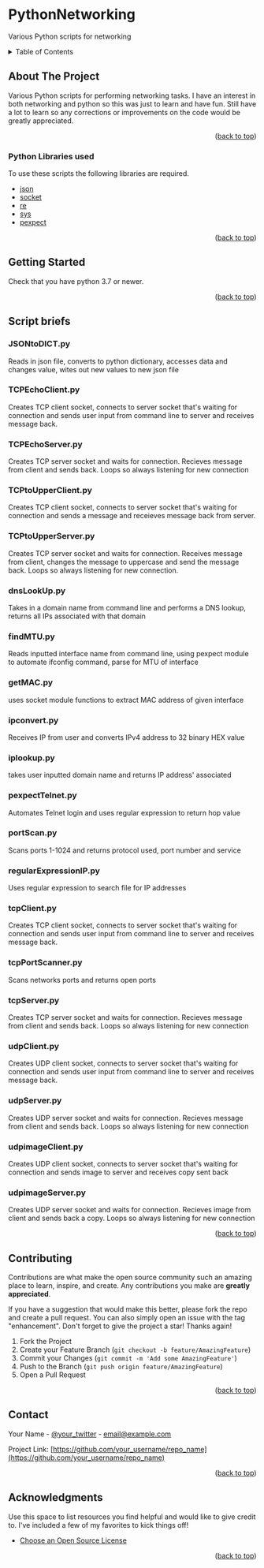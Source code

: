 # PythonNetworking
Various Python scripts for networking

<!-- TABLE OF CONTENTS -->
<details>
  <summary>Table of Contents</summary>
  <ol>
    <li>
      <a href="#about-the-project">About The Project</a>
      <ul>
        <li><a href="#built-with">Built With</a></li>
      </ul>
    </li>
    <li><a href="#getting-started">Getting Started</a></li>
    <li><a href="#script-briefs">Script briefs</a></li>
    <li><a href="#contributing">Contributing</a></li>
    <li><a href="#contact">Contact</a></li>
    <li><a href="#acknowledgments">Acknowledgments</a></li>
  </ol>
</details>



<!-- ABOUT THE PROJECT -->
## About The Project

Various Python scripts for performing networking tasks. I have an interest in both networking and python so this was just to learn and have fun.
Still have a lot to learn so any corrections or improvements on the code would be greatly appreciated.


<p align="right">(<a href="#top">back to top</a>)</p>



### Python Libraries used

To use these scripts the following libraries are required.

* [json](https://github.com/python/cpython/tree/3.10/Lib/json/__init__.py)
* [socket](https://github.com/python/cpython/tree/3.10/Lib/socket.py)
* [re](https://github.com/python/cpython/tree/3.10/Lib/re.py)
* [sys](https://docs.python.org/3/library/sys.html)
* [pexpect](https://github.com/pexpect/pexpect)

<p align="right">(<a href="#top">back to top</a>)</p>



<!-- GETTING STARTED -->
## Getting Started
Check that you have python 3.7 or newer.


<p align="right">(<a href="#top">back to top</a>)</p>



<!-- SCRIPT BRIEFS -->
## Script briefs

### JSONtoDICT.py
Reads in json file, converts to python dictionary, accesses data and changes value, wites out new values to new json file

### TCPEchoClient.py
Creates TCP client socket, connects to server socket that's waiting for connection and sends user input from command line to server and receives message back.

### TCPEchoServer.py
Creates TCP server socket and waits for connection. Recieves message from client and sends back. Loops so always listening for new connection

### TCPtoUpperClient.py
Creates TCP client socket, connects to server socket that's waiting for connection and sends a message and receieves message back from server.

### TCPtoUpperServer.py
Creates TCP server socket and waits for connection. Receives message from client, changes the message to uppercase and send the message back. Loops so always listening for new connection.

### dnsLookUp.py
Takes in a domain name from command line and performs a DNS lookup, returns all IPs associated with that domain

### findMTU.py
Reads inputted interface name from command line, using pexpect module to automate ifconfig command, parse for MTU of interface

### getMAC.py
uses socket module functions to extract MAC address of given interface 

### ipconvert.py
Receives IP from user and converts IPv4 address to 32 binary HEX value

### iplookup.py
takes user inputted domain name and returns IP address' associated

### pexpectTelnet.py
Automates Telnet login and uses regular expression to return hop value

### portScan.py
Scans ports 1-1024 and returns protocol used, port number and service 

### regularExpressionIP.py
Uses regular expression to search file for IP addresses

### tcpClient.py
Creates TCP client socket, connects to server socket that's waiting for connection and sends user input from command line to server and receives message back.

### tcpPortScanner.py
Scans networks ports and returns open ports

### tcpServer.py
Creates TCP server socket and waits for connection. Recieves message from client and sends back. Loops so always listening for new connection

### udpClient.py
Creates UDP client socket, connects to server socket that's waiting for connection and sends user input from command line to server and receives message back.

### udpServer.py
Creates UDP server socket and waits for connection. Recieves message from client and sends back. Loops so always listening for new connection

### udpimageClient.py
Creates UDP client socket, connects to server socket that's waiting for connection and sends image to server and receives copy sent back

### udpimageServer.py 
Creates UDP server socket and waits for connection. Recieves image from client and sends back a copy. Loops so always listening for new connection

<p align="right">(<a href="#top">back to top</a>)</p>



<!-- CONTRIBUTING -->
## Contributing

Contributions are what make the open source community such an amazing place to learn, inspire, and create. Any contributions you make are **greatly appreciated**.

If you have a suggestion that would make this better, please fork the repo and create a pull request. You can also simply open an issue with the tag "enhancement".
Don't forget to give the project a star! Thanks again!

1. Fork the Project
2. Create your Feature Branch (`git checkout -b feature/AmazingFeature`)
3. Commit your Changes (`git commit -m 'Add some AmazingFeature'`)
4. Push to the Branch (`git push origin feature/AmazingFeature`)
5. Open a Pull Request

<p align="right">(<a href="#top">back to top</a>)</p>

<!-- CONTACT -->
## Contact

Your Name - [@your_twitter](https://twitter.com/your_username) - email@example.com

Project Link: [https://github.com/your_username/repo_name](https://github.com/your_username/repo_name)

<p align="right">(<a href="#top">back to top</a>)</p>



<!-- ACKNOWLEDGMENTS -->
## Acknowledgments

Use this space to list resources you find helpful and would like to give credit to. I've included a few of my favorites to kick things off!

* [Choose an Open Source License](https://choosealicense.com)

<p align="right">(<a href="#top">back to top</a>)</p>



<!-- MARKDOWN LINKS & IMAGES -->
<!-- https://www.markdownguide.org/basic-syntax/#reference-style-links -->
[contributors-shield]: https://img.shields.io/github/contributors/othneildrew/Best-README-Template.svg?style=for-the-badge
[contributors-url]: https://github.com/othneildrew/Best-README-Template/graphs/contributors
[forks-shield]: https://img.shields.io/github/forks/othneildrew/Best-README-Template.svg?style=for-the-badge
[forks-url]: https://github.com/othneildrew/Best-README-Template/network/members
[stars-shield]: https://img.shields.io/github/stars/othneildrew/Best-README-Template.svg?style=for-the-badge
[stars-url]: https://github.com/othneildrew/Best-README-Template/stargazers
[issues-shield]: https://img.shields.io/github/issues/othneildrew/Best-README-Template.svg?style=for-the-badge
[issues-url]: https://github.com/othneildrew/Best-README-Template/issues
[license-shield]: https://img.shields.io/github/license/othneildrew/Best-README-Template.svg?style=for-the-badge
[license-url]: https://github.com/othneildrew/Best-README-Template/blob/master/LICENSE.txt
[linkedin-shield]: https://img.shields.io/badge/-LinkedIn-black.svg?style=for-the-badge&logo=linkedin&colorB=555
[linkedin-url]: https://linkedin.com/in/othneildrew
[product-screenshot]: images/screenshot.png
